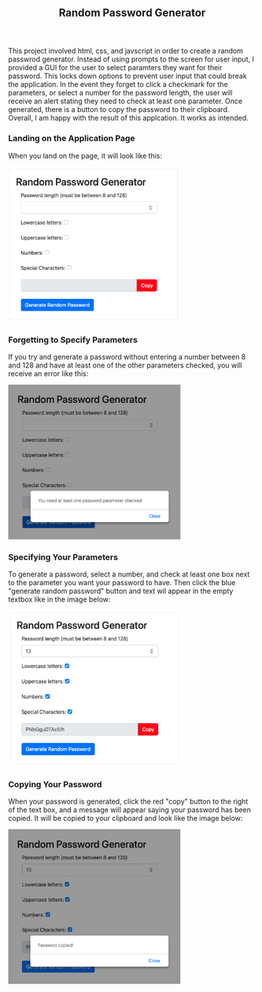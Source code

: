<!DOCTYPE html>
<html>
<head>
</head>
<body>
     <header>
          <h2>Random Password Generator</h2>
     </header>
	<section id="Project_Background_info">
		<p>This project involved html, css, and javscript in order to create a random passwrod generator.  Instead of using prompts to the screen for user input, I provided a GUI for the user to select paramters they want for their password.  This locks down options to prevent user input that could break the application.  In the event they forget to click a checkmark for the parameters, or select a number for the password length, the user will receive an alert stating they need to check at least one parameter.  Once generated, there is a button to copy the password to their clipboard. Overall, I am happy with the result of this applcation.  It works as intended.  </p>
	</section>
	<section id="using_application">
		<h3 id="sub-heading">Landing on the Application Page</h3>
		<p>When you land on the page, it will look like this:</p>
		<img src="README.md images/Landing.png" style="width: 350px;">
		<h3 id="sub-heading">Forgetting to Specify Parameters</h3>
		<p>If you try and generate a password without entering a number between 8 and 128 and have at least one of the other parameters checked, you will receive an error like this:</p>
		<img src="README.md images/Error Message.png" style="width: 350px;">
		<h3 id="sub-heading">Specifying Your Parameters</h3>
		<p>To generate a password, select a number, and check at least one box next to the parameter you want your password to have. Then click the blue "generate random password" button and text wil appear in the empty textbox like in the image below:</p>
		<img src="README.md images/Generate Password.png" style="width: 350px;">
		<h3 id="sub-heading">Copying Your Password</h3>
		<p>When your password is generated, click the red "copy" button to the right of the text box, and a message will appear saying your password has been copied. It will be copied to your clipboard and look like the image below:  </p>
		<img src="README.md images/Copy Password.png" style="width: 350px;">	
	</section>
</body>
     

</html>
